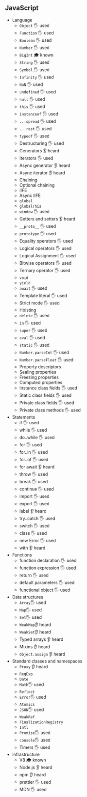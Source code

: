 ## JavaScript

- Language
  - `Object` 🖐 used
  - `Function` 🖐 used
  - `Boolean` 🖐 used
  - `Number` 🖐 used
  - `BigInt` 🎓 known
  - `String`  🖐 used
  - `Symbol` 🖐 used
  - `Infinity` 🖐 used
  - `NaN` 🖐 used
  - `undefined` 🖐 used
  - `null` 🖐 used
  - `this` 🖐 used
  - `instanceof` 🖐 used
  - `...spread` 🖐 used
  - `...rest` 🖐 used
  - `typeof` 🖐 used
  - Destructuring 🖐 used
  - Generators 👂 heard
  - Iterators  🖐 used
  - Async generator 👂 heard
  - Async iterator 👂 heard
  - Chaining 
  - Optional chaining 
  - IIFE
  - Async IIFE 
  - `global`
  - `globalThis`
  - `window` 🖐 used
  - Getters and setters 👂 heard
  - `__proto__` 🖐 used
  - `prototype` 🖐 used
  - Equality operators 🖐 used
  - Logical operators 🖐 used
  - Logical Assignment 🖐 used
  - Bitwise operators 🖐 used
  - Ternary operator 🖐 used
  - `void`
  - `yield`
  - `await` 🖐 used
  - Template literal 🖐 used
  - Strict mode 🖐 used
  - Hoisting
  - `delete` 🖐 used
  - `in` 🖐 used
  - `super` 🖐 used
  - `eval` 🖐 used
  - `static` 🖐 used
  - `Number.parseInt` 🖐 used
  - `Number.parseFloat` 🖐 used
  - Property descriptors  
  - Sealing properties
  - Freezing properties
  - Computed properties
  - Instance class fields 🖐 used
  - Static class fields 🖐 used
  - Private class fields 🖐 used
  - Private class methods 🖐 used
- Statements
  - if 🖐 used
  - while 🖐 used
  - do..while 🖐 used
  - for 🖐 used
  - for..in 🖐 used
  - for..of 🖐 used
  - for await 👂 heard
  - throw 🖐 used
  - break 🖐 used
  - continue 🖐 used
  - import 🖐 used
  - export 🖐 used
  - label 👂 heard
  - try..catch 🖐 used
  - switch 🖐 used
  - class 🖐 used
  - new Error 🖐 used
  - with 👂 heard
- Functions
  - function declaration 🖐 used
  - function expression 🖐 used
  - return 🖐 used
  - default parameters 🖐 used
  - functional object 🖐 used
- Data structures
  - `Array`🖐 used
  - `Map`🖐 used
  - `Set`🖐 used
  - `WeakMap`👂 heard
  - `WeakSet`👂 heard
  - Typed arrays 👂 heard
  - Mixins 👂 heard
  - `Object.assign` 👂 heard
- Standard classes and namespaces
  - `Proxy` 👂 heard
  - `RegExp`
  - `Date`
  - `Math`🖐 used
  - `Reflect`
  - `Error`🖐 used
  - `Atomics`
  - `JSON`🖐 used
  - `WeakRef`
  - `FinalizationRegistry`
  - `Intl`
  - `Promise`🖐 used
  - `console`🖐 used
  - Timers 🖐 used
- Infrastructure
  - V8 🎓 known
  - Node.js 👂 heard
  - npm 👂 heard
  - prettier 🖐 used
  - MDN 🖐 used
